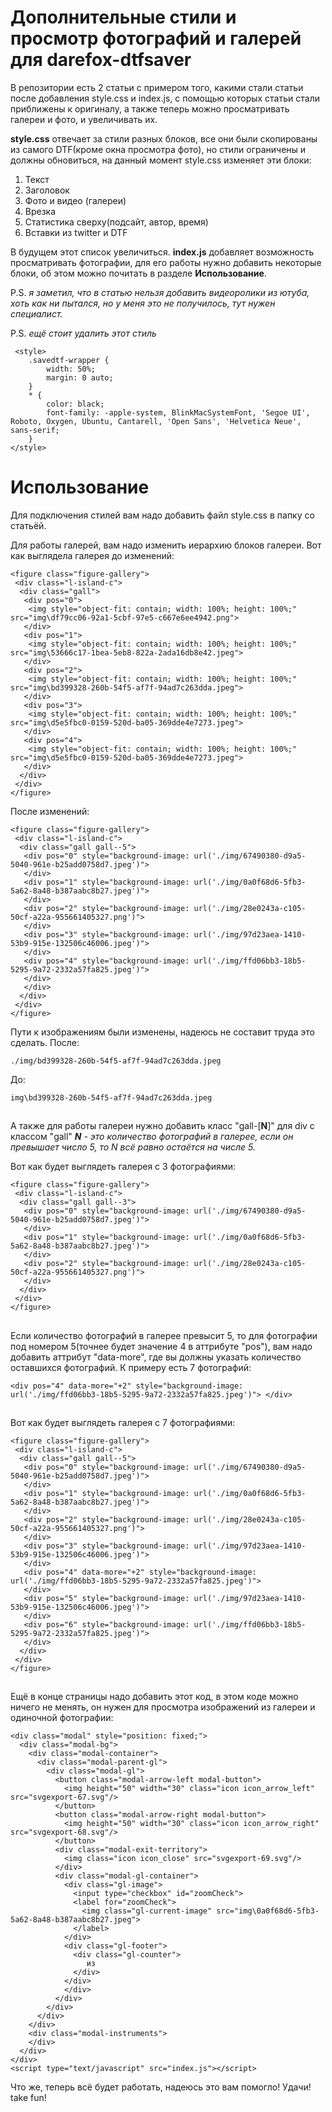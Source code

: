 
# Дополнительные стили и просмотр фотографий и галерей для darefox-dtfsaver
В репозитории есть 2 статьи с примером того, какими стали статьи после добавления style.css и index.js, с помощью которых статьи стали приближены к оригиналу, а также теперь можно просматривать галереи и фото, и увеличивать их.

**style.css** отвечает за стили разных блоков, все они были скопированы из самого DTF(кроме окна просмотра фото), но стили ограничены и должны обновиться, на данный момент style.css изменяет эти блоки:

 1. Текст
 2. Заголовок
 3. Фото и видео (галереи)
 4. Врезка
 5. Статистика сверху(подсайт, автор, время) 
 6. Вставки из twitter и DTF
 
В будущем этот список увеличиться.
**index.js** добавляет возможность просматривать фотографии, для его работы нужно добавить некоторые блоки, об этом можно почитать в разделе **Использование**.

P.S. *я заметил, что в статью нельзя добавить видеоролики из ютуба, хоть как ни пытался, но у меня это не получилось, тут нужен специалист.*

P.S. *ещё стоит удалить этот стиль*

     <style>
        .savedtf-wrapper {
            width: 50%;
            margin: 0 auto;
        }
        * {
            color: black;
            font-family: -apple-system, BlinkMacSystemFont, 'Segoe UI', Roboto, Oxygen, Ubuntu, Cantarell, 'Open Sans', 'Helvetica Neue', sans-serif;
        }
    </style> 

# Использование
Для подключения стилей вам надо добавить файл style.css в папку со статьёй.

Для работы галерей, вам надо изменить иерархию блоков галереи.
Вот как выглядела галерея до изменений:

    <figure class="figure-gallery"> 
     <div class="l-island-c"> 
      <div class="gall">
       <div pos="0">
        <img style="object-fit: contain; width: 100%; height: 100%;" src="img\df79cc06-92a1-5cbf-97e5-c667e6ee4942.png">
       </div>
       <div pos="1">
        <img style="object-fit: contain; width: 100%; height: 100%;" src="img\53666c17-1bea-5eb8-822a-2ada16db8e42.jpeg">
       </div>
       <div pos="2">
        <img style="object-fit: contain; width: 100%; height: 100%;" src="img\bd399328-260b-54f5-af7f-94ad7c263dda.jpeg">
       </div>
       <div pos="3">
        <img style="object-fit: contain; width: 100%; height: 100%;" src="img\d5e5fbc0-0159-520d-ba05-369dde4e7273.jpeg">
       </div>
       <div pos="4">
        <img style="object-fit: contain; width: 100%; height: 100%;" src="img\d5e5fbc0-0159-520d-ba05-369dde4e7273.jpeg">
       </div>
      </div> 
     </div> 
    </figure> 
После изменений:

    <figure class="figure-gallery"> 
     <div class="l-island-c"> 
      <div class="gall gall--5">
       <div pos="0" style="background-image: url('./img/67490380-d9a5-5040-961e-b25add0758d7.jpeg')">
       </div>
       <div pos="1" style="background-image: url('./img/0a0f68d6-5fb3-5a62-8a48-b387aabc8b27.jpeg')">
       </div>
       <div pos="2" style="background-image: url('./img/28e0243a-c105-50cf-a22a-955661405327.png')">
       </div>
       <div pos="3" style="background-image: url('./img/97d23aea-1410-53b9-915e-132506c46006.jpeg')">
       </div>
       <div pos="4" style="background-image: url('./img/ffd06bb3-18b5-5295-9a72-2332a57fa825.jpeg')">
       </div>
       </div>
      </div> 
     </div> 
    </figure>
Пути к изображениям были изменены, надеюсь не составит труда это сделать.
После:

    ./img/bd399328-260b-54f5-af7f-94ad7c263dda.jpeg

До:

    img\bd399328-260b-54f5-af7f-94ad7c263dda.jpeg

## 

А также для работы галереи нужно добавить класс "gall-[**N**]" для div с классом "gall"
***N** - это количество фотографий в галерее, если он превышает число 5, то N всё равно остаётся на числе 5.*

Вот как будет выглядеть галерея с 3 фотографиями:

    <figure class="figure-gallery"> 
     <div class="l-island-c"> 
      <div class="gall gall--3">
       <div pos="0" style="background-image: url('./img/67490380-d9a5-5040-961e-b25add0758d7.jpeg')">
       </div>
       <div pos="1" style="background-image: url('./img/0a0f68d6-5fb3-5a62-8a48-b387aabc8b27.jpeg')">
       </div>
       <div pos="2" style="background-image: url('./img/28e0243a-c105-50cf-a22a-955661405327.png')">
       </div>
      </div> 
     </div> 
    </figure> 
## 
Если количество фотографий в галерее превысит 5, то для фотографии под номером 5(точнее будет значение 4 в аттрибуте "pos"), вам надо добавить аттрибут "data-more", где вы должны указать количество оставшихся фотографий.
К примеру есть 7 фотографий:

    <div pos="4" data-more="+2" style="background-image: url('./img/ffd06bb3-18b5-5295-9a72-2332a57fa825.jpeg')"> </div>
## 
Вот как будет выглядеть галерея с 7 фотографиями:

    <figure class="figure-gallery"> 
     <div class="l-island-c"> 
      <div class="gall gall--5">
       <div pos="0" style="background-image: url('./img/67490380-d9a5-5040-961e-b25add0758d7.jpeg')">
       </div>
       <div pos="1" style="background-image: url('./img/0a0f68d6-5fb3-5a62-8a48-b387aabc8b27.jpeg')">
       </div>
       <div pos="2" style="background-image: url('./img/28e0243a-c105-50cf-a22a-955661405327.png')">
       </div>
       <div pos="3" style="background-image: url('./img/97d23aea-1410-53b9-915e-132506c46006.jpeg')">
       </div>
       <div pos="4" data-more="+2" style="background-image: url('./img/ffd06bb3-18b5-5295-9a72-2332a57fa825.jpeg')">
       </div>
       <div pos="5" style="background-image: url('./img/97d23aea-1410-53b9-915e-132506c46006.jpeg')">
       </div>
       <div pos="6" style="background-image: url('./img/ffd06bb3-18b5-5295-9a72-2332a57fa825.jpeg')">
       </div>
      </div> 
     </div> 
    </figure> 
   ## 
Ещё в конце страницы надо добавить этот код, в этом коде можно ничего не менять, он нужен для просмотра изображений из галереи и одиночной фотографии:

    <div class="modal" style="position: fixed;">
      <div class="modal-bg">
        <div class="modal-container">
          <div class="modal-parent-gl">
            <div class="modal-gl">
              <button class="modal-arrow-left modal-button">
                <img height="50" width="30" class="icon icon_arrow_left" src="svgexport-67.svg"/>
              </button>
              <button class="modal-arrow-right modal-button">
                <img height="50" width="30" class="icon icon_arrow_right" src="svgexport-68.svg"/>
              </button>
              <div class="modal-exit-territory">
                <img class="icon icon_close" src="svgexport-69.svg"/>
              </div>
              <div class="modal-gl-container">
                <div class="gl-image">
                  <input type="checkbox" id="zoomCheck">
                  <label for="zoomCheck">
                    <img class="gl-current-image" src="img\0a0f68d6-5fb3-5a62-8a48-b387aabc8b27.jpeg">
                  </label>
                </div> 
                <div class="gl-footer">
                  <div class="gl-counter">
                     из 
                  </div>
                </div>
                </div>
              </div>
            </div>
          </div>
        </div>
        <div class="modal-instruments">
        </div>
      </div>
    </div>
    <script type="text/javascript" src="index.js"></script>
Что же, теперь всё будет работать, надеюсь это вам помогло! Удачи! take fun!
